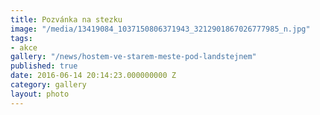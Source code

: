 ```yaml
---
title: Pozvánka na stezku
image: "/media/13419084_1037150806371943_3212901867026777985_n.jpg"
tags:
- akce
gallery: "/news/hostem-ve-starem-meste-pod-landstejnem"
published: true
date: 2016-06-14 20:14:23.000000000 Z
category: gallery
layout: photo
---
```

